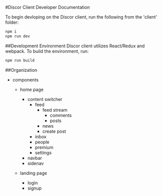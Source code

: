 #Discor Client Developer Documentation

To begin devloping on the Discor client, run the following from the 'client' folder:

```bash
npm i
npm run dev
```

##Development Environment
Discor client utilizes React/Redux and webpack. To build the environment, run:

```bash
npm run build
```

##Organization
- components
  - home page
    - content switcher
      - feed
        - feed stream
          - comments
          - posts
        - news
        - create post
      - inbox
      - people
      - premium
      - settings
    - navbar
    - sidenav

  - landing page
    - login
    - signup